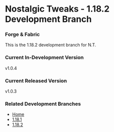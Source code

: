 # Nostalgic Tweaks - 1.18.2 Development Branch
### Forge & Fabric
This is the 1.18.2 development branch for N.T.

### Current In-Development Version
v1.0.4

### Current Released Version
v1.0.3

### Related Development Branches
- [Home](https://github.com/Adrenix/Nostalgic-Tweaks)
- [1.18.1](https://github.com/Adrenix/Nostalgic-Tweaks/tree/1.18.1)
- [1.18.2](https://github.com/Adrenix/Nostalgic-Tweaks/tree/1.18.2)
